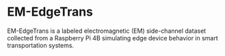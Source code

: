 # EM-EdgeTrans
EM-EdgeTrans is a labeled electromagnetic (EM) side-channel dataset collected from a Raspberry Pi 4B simulating edge device behavior in smart transportation systems. 
